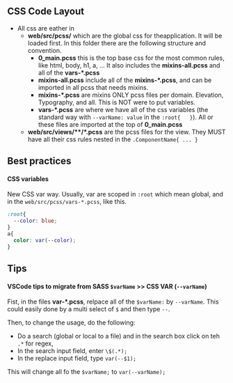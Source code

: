 

## CSS Code Layout

- All css are eather in 
  - **web/src/pcss/** which are the global css for theapplication. It will be loaded first. In this folder there are the following structure and convention. 
    - **0_main.pcss** this is the top base css for the most common rules, like html, body, h1, a, ... It also includes the **mixins-all.pcss** and all of the **vars-*.pcss**
    - **mixins-all.pcss** include all of the **mixins-*.pcss**, and can be imported in all pcss that needs mixins.
    - **mixins-*.pcss** are mixins ONLY pcss files per domain. Elevation, Typography, and all. This is NOT were to put variables.
    - **vars-*.pcss** are where we have all of the css variables (the standard way with `--varName: value` in the `:root{   }`). All or these files are imported at the top of **0_main.pcss**
  - <strong>web/src/views/**/*.pcss</strong> are the pcss files for the view. They MUST have all their css rules nested in the `.ComponentName{ ... }`


## Best practices

#### CSS variables

New CSS var way. Usually, var are scoped in `:root` which mean global, and in the `web/src/pcss/vars-*.pcss`, like this. 

```css
:root{
  --color: blue;
}
a{
  color: var(--color);
}
```


## Tips


#### VSCode tips to migrate from SASS `$varName` >> CSS VAR (`--varName`)

Fist, in the files **var-*.pcss**, relpace all of the `$varName:` by `--varName`. This could easily done by a multi select of `$` and then type `--`.

Then, to change the usage, do the following: 

- Do a search (global or local to a file) and in the search box click on teh `.*` for regex,
- In the search input field, enter `\$(.*);`
- In the replace input field, type `var(--$1);`

This will change all fo the `$varName;` to `var(--varName);`
